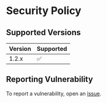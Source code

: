 # Security Policy

## Supported Versions
| Version | Supported          |
| ------- | ------------------ |
| 1.2.x   | :white_check_mark: |

## Reporting Vulnerability
To report a vulnerability, open an [issue](https://github.com/airscripts/base/issues/new/choose).
